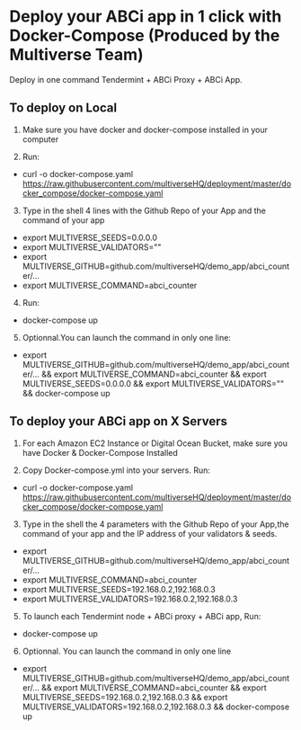 # Deploy your ABCi app in 1 click with Docker-Compose (Produced by the Multiverse Team)

Deploy in one command Tendermint + ABCi Proxy + ABCi App.

## To deploy on Local

1. Make sure you have docker and docker-compose installed in your computer

2. Run: 

- curl -o docker-compose.yaml https://raw.githubusercontent.com/multiverseHQ/deployment/master/docker_compose/docker-compose.yaml

3. Type in the shell 4 lines with the Github Repo of your App and the command of your app

- export MULTIVERSE_SEEDS=0.0.0.0
- export MULTIVERSE_VALIDATORS=""
- export MULTIVERSE_GITHUB=github.com/multiverseHQ/demo_app/abci_counter/...
- export MULTIVERSE_COMMAND=abci_counter

4. Run: 

- docker-compose up

5. Optionnal.You can launch the command in only one line:

- export MULTIVERSE_GITHUB=github.com/multiverseHQ/demo_app/abci_counter/... && export MULTIVERSE_COMMAND=abci_counter && export MULTIVERSE_SEEDS=0.0.0.0 && export MULTIVERSE_VALIDATORS="" && docker-compose up

## To deploy your ABCi app on X Servers

1. For each Amazon EC2 Instance or Digital Ocean Bucket, make sure you have Docker & Docker-Compose Installed

2. Copy Docker-compose.yml into your servers. Run: 

- curl -o docker-compose.yaml https://raw.githubusercontent.com/multiverseHQ/deployment/master/docker_compose/docker-compose.yaml

3. Type in the shell the 4 parameters with the Github Repo of your App,the command of your app and the IP address of your validators & seeds.

- export MULTIVERSE_GITHUB=github.com/multiverseHQ/demo_app/abci_counter/...
- export MULTIVERSE_COMMAND=abci_counter
- export MULTIVERSE_SEEDS=192.168.0.2,192.168.0.3
- export MULTIVERSE_VALIDATORS=192.168.0.2,192.168.0.3

5. To launch each Tendermint node + ABCi proxy + ABCi app, Run:

- docker-compose up

6. Optionnal. You can launch the command in only one line

- export MULTIVERSE_GITHUB=github.com/multiverseHQ/demo_app/abci_counter/... && export MULTIVERSE_COMMAND=abci_counter && export MULTIVERSE_SEEDS=192.168.0.2,192.168.0.3 && export MULTIVERSE_VALIDATORS=192.168.0.2,192.168.0.3 && docker-compose up
